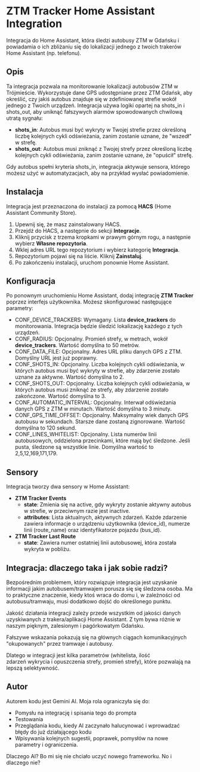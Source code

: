 # **ZTM Tracker Home Assistant Integration**

Integracja do Home Assistant, która śledzi autobusy ZTM w Gdańsku i powiadamia o ich zbliżaniu się do lokalizacji
jednego z twoich trakerów Home Assistant (np. telefonu).

## **Opis**

Ta integracja pozwala na monitorowanie lokalizacji autobusów ZTM w Trójmieście. Wykorzystuje dane GPS udostępniane przez ZTM Gdańsk, aby określić, czy jakiś autobus znajduje się w zdefiniowanej strefie wokół jednego z Twoich urządzeń.
Integracja używa logiki opartej na shots\_in i shots\_out, aby uniknąć fałszywych alarmów spowodowanych chwilową utratą sygnału:

* **shots\_in**: Autobus musi być wykryty w Twojej strefie przez określoną liczbę kolejnych cykli odświeżania, zanim zostanie uznane, że "wszedł" w strefę.
* **shots\_out**: Autobus musi zniknąć z Twojej strefy przez określoną liczbę kolejnych cykli odświeżania, zanim zostanie uznane, że "opuścił" strefę.

Gdy autobus spełni kryteria shots\_in, integracja aktywuje sensora, którego możesz użyć w automatyzacjach, aby na przykład wysłać powiadomienie.

## **Instalacja**

Integracja jest przeznaczona do instalacji za pomocą **HACS** (Home Assistant Community Store).

1. Upewnij się, że masz zainstalowany HACS.
2. Przejdź do HACS, a następnie do sekcji **Integracje**.
3. Kliknij przycisk z trzema kropkami w prawym górnym rogu, a następnie wybierz **Własne repozytoria**.
4. Wklej adres URL tego repozytorium i wybierz kategorię **Integracja**.
5. Repozytorium pojawi się na liście. Kliknij **Zainstaluj**.
6. Po zakończeniu instalacji, uruchom ponownie Home Assistant.

## **Konfiguracja**

Po ponownym uruchomieniu Home Assistant, dodaj integrację **ZTM Tracker** poprzez interfejs użytkownika.
Możesz skonfigurować następujące parametry:

* CONF\_DEVICE\_TRACKERS: Wymagany. Lista **device\_trackers** do monitorowania. Integracja będzie śledzić lokalizację każdego z tych urządzeń.
* CONF\_RADIUS: Opcjonalny. Promień strefy, w metrach, wokół **device\_trackers**. Wartość domyślna to 50 metrów.
* CONF\_DATA\_FILE: Opcjonalny. Adres URL pliku danych GPS z ZTM. Domyślny URL jest już poprawny.
* CONF\_SHOTS\_IN: Opcjonalny. Liczba kolejnych cykli odświeżania, w których autobus musi być wykryty w strefie, aby zdarzenie zostało uznane za aktywne. Wartość domyślna to 2\.
* CONF\_SHOTS\_OUT: Opcjonalny. Liczba kolejnych cykli odświeżania, w których autobus musi zniknąć ze strefy, aby zdarzenie zostało zakończone. Wartość domyślna to 3\.
* CONF\_AUTOMATIC\_INTERVAL: Opcjonalny. Interwał odświeżania danych GPS z ZTM w minutach. Wartość domyślna to 3 minuty.
* CONF\_GPS\_TIME\_OFFSET: Opcjonalny. Maksymalny wiek danych GPS autobusu w sekundach. Starsze dane zostaną zignorowane. Wartość domyślna to 120 sekund.
* CONF\_LINES\_WHITELIST: Opcjonalny. Lista numerów linii autobusowych, oddzielona przecinkami, które mają być śledzone. Jeśli pusta, śledzone są wszystkie linie. Domyślna wartość to 2,5,12,169,171,179.

## **Sensory**

Integracja tworzy dwa sensory w Home Assistant:

* **ZTM Tracker Events**
  * **state**: Zmienia się na active, gdy wykryty zostanie aktywny autobus w strefie, w przeciwnym razie jest inactive.
  * **attributes**: Lista aktualnych, aktywnych zdarzeń. Każde zdarzenie zawiera informacje o urządzeniu użytkownika (device\_id), numerze linii (route\_name) oraz identyfikatorze pojazdu (bus\_id).
* **ZTM Tracker Last Route**
  * **state**: Zawiera numer ostatniej linii autobusowej, która została wykryta w pobliżu.

## **Integracja: dlaczego taka i jak sobie radzi?**

Bezpośrednim problemem, który rozwiązuje integracja jest uzyskanie informacji jakim autobusem/tramwajem porusza się
się śledzona osoba. Ma to praktyczne znaczenie, kiedy ktoś wraca do domu i, w zależności od autobusu/tramwaju,
musi dodatkowo dojść do określonego punktu.

Jakość działania integracji zależy przede wszystkim od jakości danych uzyskiwanych z trakera/aplikacji Home Assistant.
Z tym bywa różnie w naszym pięknym, zalesionym i pagórkowatym Gdańsku.

Fałszywe wskazania pokazują się na głównych ciągach komunikacyjnych "okupowanych" przez tramwaje i autobusy.

Dlatego w integracji jest kilka parametrów (whitelista, ilość zdarzeń wykrycia i opuszczenia strefy, promień strefy),
które pozwalają na lepszą selektywność.

## **Autor**

Autorem kodu jest Gemini AI. Moja rola ograniczyła się do:

- Pomysłu na integrację i spisania tego do prompta
- Testowania
- Przeglądania kodu, kiedy AI zaczynało halucynować i wprowadzać błędy do już działającego kodu
- Wpisywania kolejnych sugestii, poprawek, pomysłów na nowe parametry i ograniczenia.

Dlaczego AI? Bo mi się nie chciało uczyć nowego frameworku. No i dlaczego nie?
